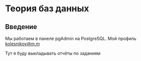 # Теория баз данных
## Введение 
Мы работаем в панеле pgAdmin на PostgreSQL. Мой профиль kolesnikov@m.m 

Тут я буду выкладывать отчёты по заданиям